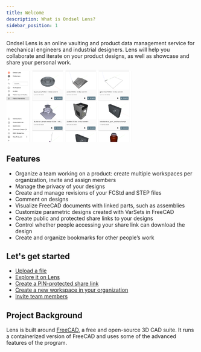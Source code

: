 ```yaml
---
title: Welcome 
description: What is Ondsel Lens?
sidebar_position: 1
---
```


Ondsel Lens is an online vaulting and product data management service for mechanical engineers and industrial designers. Lens will help you collaborate and iterate on your product designs, as well as showcase and share your personal work.

<img src="/img/ondsel-lens-public-1.png" alt="Ondsel Lens" width="66%" />

## Features

* Organize a team working on a product: create multiple workspaces per organization, invite and assign members
* Manage the privacy of your designs
* Create and manage revisions of your FCStd and STEP files
* Comment on designs
* Visualize FreeCAD documents with linked parts, such as assemblies
* Customize parametric designs created with VarSets in FreeCAD
* Create public and protected share links to your designs
* Control whether people accessing your share link can download the design
* Create and organize bookmarks for other people’s work

## Let's get started

- [Upload a file](/docs/upload-share/upload/)
- [Explore it on Lens](/docs/explore/)
- [Create a PIN-protected share link](/docs/upload-share/pin-protected-share-links/)
- [Create a new workspace in your organization](/docs/account-team/workspaces/create-new/)
- [Invite team members](/docs/account-team/organizations/manage-users/)

## Project Background

Lens is	built around [FreeCAD](https://www.freecad.org/), a free and open-source 3D CAD suite. It runs a containerized version of FreeCAD and uses some of the advanced features of the program.
